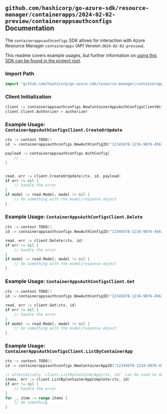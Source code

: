 
## `github.com/hashicorp/go-azure-sdk/resource-manager/containerapps/2024-02-02-preview/containerappsauthconfigs` Documentation

The `containerappsauthconfigs` SDK allows for interaction with Azure Resource Manager `containerapps` (API Version `2024-02-02-preview`).

This readme covers example usages, but further information on [using this SDK can be found in the project root](https://github.com/hashicorp/go-azure-sdk/tree/main/docs).

### Import Path

```go
import "github.com/hashicorp/go-azure-sdk/resource-manager/containerapps/2024-02-02-preview/containerappsauthconfigs"
```


### Client Initialization

```go
client := containerappsauthconfigs.NewContainerAppsAuthConfigsClientWithBaseURI("https://management.azure.com")
client.Client.Authorizer = authorizer
```


### Example Usage: `ContainerAppsAuthConfigsClient.CreateOrUpdate`

```go
ctx := context.TODO()
id := containerappsauthconfigs.NewAuthConfigID("12345678-1234-9876-4563-123456789012", "example-resource-group", "containerAppName", "authConfigName")

payload := containerappsauthconfigs.AuthConfig{
	// ...
}


read, err := client.CreateOrUpdate(ctx, id, payload)
if err != nil {
	// handle the error
}
if model := read.Model; model != nil {
	// do something with the model/response object
}
```


### Example Usage: `ContainerAppsAuthConfigsClient.Delete`

```go
ctx := context.TODO()
id := containerappsauthconfigs.NewAuthConfigID("12345678-1234-9876-4563-123456789012", "example-resource-group", "containerAppName", "authConfigName")

read, err := client.Delete(ctx, id)
if err != nil {
	// handle the error
}
if model := read.Model; model != nil {
	// do something with the model/response object
}
```


### Example Usage: `ContainerAppsAuthConfigsClient.Get`

```go
ctx := context.TODO()
id := containerappsauthconfigs.NewAuthConfigID("12345678-1234-9876-4563-123456789012", "example-resource-group", "containerAppName", "authConfigName")

read, err := client.Get(ctx, id)
if err != nil {
	// handle the error
}
if model := read.Model; model != nil {
	// do something with the model/response object
}
```


### Example Usage: `ContainerAppsAuthConfigsClient.ListByContainerApp`

```go
ctx := context.TODO()
id := containerappsauthconfigs.NewContainerAppID("12345678-1234-9876-4563-123456789012", "example-resource-group", "appName")

// alternatively `client.ListByContainerApp(ctx, id)` can be used to do batched pagination
items, err := client.ListByContainerAppComplete(ctx, id)
if err != nil {
	// handle the error
}
for _, item := range items {
	// do something
}
```
